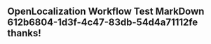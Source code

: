 <properties
ms.topic="hero-topic"
ms.test1="hero-topic"
ms.test2="test"/>

## OpenLocalization Workflow Test MarkDown 612b6804-1d3f-4c47-83db-54d4a71112fe thanks!
